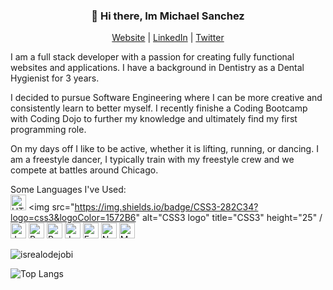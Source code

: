 
<h3 align="center">👋 Hi there, Im Michael Sanchez</h3>
<p align="center">
  <a href="https://mikesandev.github.io/">Website</a> |
    <a href="https://www.linkedin.com/in/michael-sanchez-825882182/">LinkedIn</a> |
  <a href="https://twitter.com/MikeSan_Dev">Twitter</a> 

</p>

<!-- About Section --> 
I am a full stack developer with a passion for creating fully functional websites and applications. I have a background in Dentistry as a Dental Hygienist for 3 years.

I decided to pursue Software Engineering where I can be more creative and consistently learn to better myself. I recently finishe a Coding Bootcamp with Coding Dojo to further my knowledge and ultimately find my first programming role.

On my days off I like to be active, whether it is lifting, running, or dancing. I am a freestyle dancer, I typically train with my freestyle crew and we compete at battles around Chicago.

Some Languages I've Used:
<br>
<img src="https://img.shields.io/badge/HTML5-282C34?logo=html5&logoColor=E34F26" alt="HTML5 logo" title="HTML5" height="25" />
<img src="https://img.shields.io/badge/CSS3-282C34?logo=css3&logoColor=1572B6" alt="CSS3 logo" title="CSS3" height="25" /
<img src="https://img.shields.io/badge/JavaScript-282C34?logo=javascript&logoColor=F7DF1E" alt="JavaScript logo" title="JavaScript" height="25" /> 
<img src="https://img.shields.io/badge/React-282C34?logo=react&logoColor=61DAFB" alt="React logo" title="React" height="25" />
<img src="https://img.shields.io/badge/Python-282C34?logo=python&logoColor=47A248" alt="Python logo" title="Python" height="25" />
<img src="https://img.shields.io/badge/Java-282C34?logo=java&logoColor=47A248" alt="Java logo" title="Java" height="25" />
<img src="https://img.shields.io/badge/Express-282C34?logo=express&logoColor=FFFFFF" alt="Express.js logo" title="Express.js" height="25" />
<img src="https://img.shields.io/badge/Node.js-282C34?logo=node.js&logoColor=339933" alt="Node.js logo" title="Node.js" height="25" />
<img src="https://img.shields.io/badge/MongoDB-282C34?logo=mongodb&logoColor=47A248" alt="MongoDB logo" title="MongoDB" height="25" />
<!-- Profile Views -->

<p align="left"> <img src="https://komarev.com/ghpvc/?username=MikeSanDev&label=Profile%20views&color=0e75b6&style=flat" alt="isrealodejobi" />
</p>

![Top Langs](https://github-readme-stats.vercel.app/api/top-langs/?username=MikeSanDev&layout=compact&title_color=007bff&text_color=e7e7e7&icon_color=007bff&bg_color=171c28)
<!--
**MikeSanDev/MikeSanDev** is a ✨ _special_ ✨ repository because its `README.md` (this file) appears on your GitHub profile.

Here are some ideas to get you started:

- 🔭 I’m currently working on ...
- 🌱 I’m currently learning ...
- 👯 I’m looking to collaborate on ...
- 🤔 I’m looking for help with ...
- 💬 Ask me about ...
- 📫 How to reach me: ...
- 😄 Pronouns: ...
- ⚡ Fun fact: ...
-->

